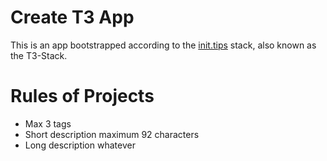 # Create T3 App

This is an app bootstrapped according to the [init.tips](https://init.tips) stack, also known as the T3-Stack.

# Rules of Projects

- Max 3 tags
- Short description maximum 92 characters
- Long description whatever
